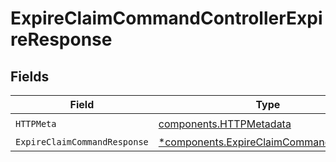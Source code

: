 # ExpireClaimCommandControllerExpireResponse


## Fields

| Field                                                                                           | Type                                                                                            | Required                                                                                        | Description                                                                                     |
| ----------------------------------------------------------------------------------------------- | ----------------------------------------------------------------------------------------------- | ----------------------------------------------------------------------------------------------- | ----------------------------------------------------------------------------------------------- |
| `HTTPMeta`                                                                                      | [components.HTTPMetadata](../../models/components/httpmetadata.md)                              | :heavy_check_mark:                                                                              | N/A                                                                                             |
| `ExpireClaimCommandResponse`                                                                    | [*components.ExpireClaimCommandResponse](../../models/components/expireclaimcommandresponse.md) | :heavy_minus_sign:                                                                              | N/A                                                                                             |